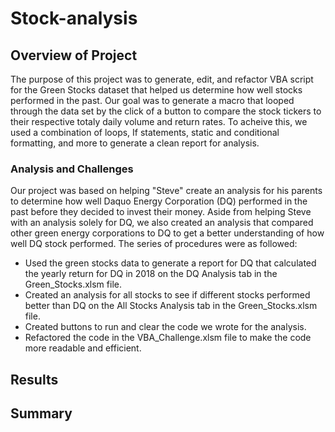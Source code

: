 # Stock-analysis
## Overview of Project
  The purpose of this project was to generate, edit, and refactor VBA script for the Green Stocks dataset that helped us determine how well stocks performed in the past. Our goal was to generate a macro that looped through the data set by the click of a button to compare the stock tickers to their respective totaly daily volume and return rates. To acheive this, we used a combination of loops, If statements, static and conditional formatting, and more to generate a clean report for analysis.  
### Analysis and Challenges
Our project was based on helping "Steve" create an analysis for his parents to determine how well Daquo Energy Corporation (DQ) performed in the past before they decided to invest their money. Aside from helping Steve with an analysis solely for DQ, we also created an analysis that compared other green energy corporations to DQ to get a better understanding of how well DQ stock performed. 
The series of procedures were as followed:
- Used the green stocks data to generate a report for DQ that calculated the yearly return for DQ in 2018 on the DQ Analysis tab in the Green_Stocks.xlsm file.
- Created an analysis for all stocks to see if different stocks performed better than DQ on the All Stocks Analysis tab in the Green_Stocks.xlsm file.
- Created buttons to run and clear the code we wrote for the analysis.
- Refactored the code in the VBA_Challenge.xlsm file to make the code more readable and efficient.
## Results
## Summary
